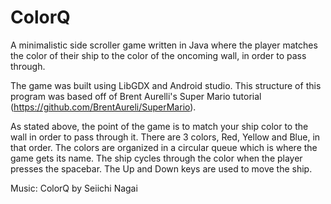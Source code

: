 ColorQ
======

A minimalistic side scroller game written in Java where the player matches the color of their ship
to the color of the oncoming wall, in order to pass through.

The game was built using LibGDX and Android studio. This structure of this program was based off of Brent Aurelli's Super Mario tutorial (https://github.com/BrentAureli/SuperMario).

As stated above, the point of the game is to match your ship color to the wall in order to pass through it.
There are 3 colors, Red, Yellow and Blue, in that order. The colors are organized in a circular queue which is where the game
gets its name. The ship cycles through the color when the player presses the spacebar. The Up and Down keys are used to move the ship.

Music: ColorQ by Seiichi Nagai
